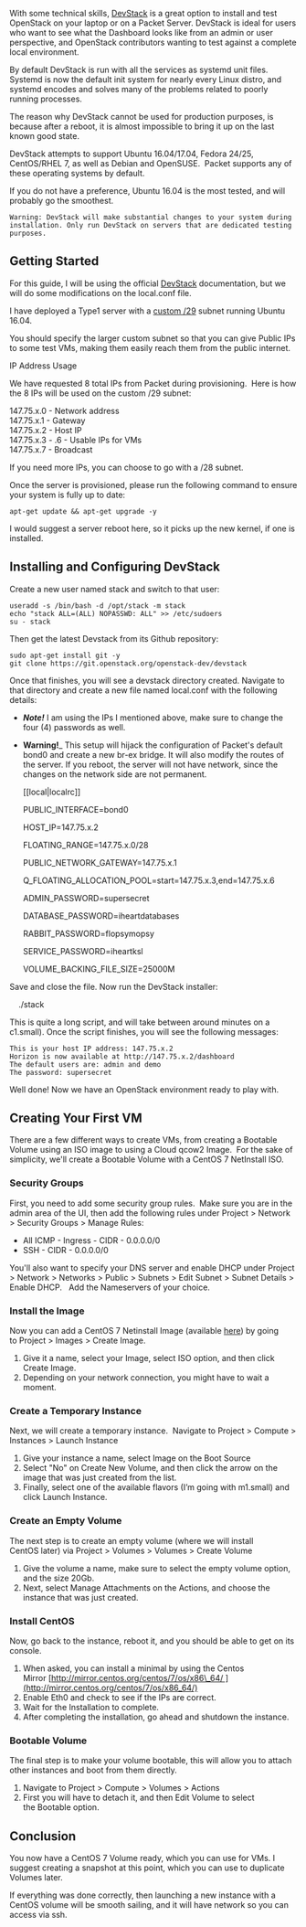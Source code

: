 <!-- 
<meta>
{
    "title":"OpenStack DevStack",
    "description":"Testing OpenStack using DevStack",
    "author":"Ronggur",
    "github":"ronggur",
    "email":"ronggur.mh@gmail.com",
    "date": "2019/06/06",
    "tag":["DevStack", "OpenStack"]
}
</meta> 
-->

With some technical skills, [DevStack](https://docs.openstack.org/devstack/latest/) is a great option to install and test OpenStack on your laptop or on a Packet Server. DevStack is ideal for users who want to see what the Dashboard looks like from an admin or user perspective, and OpenStack contributors wanting to test against a complete local environment.

By default DevStack is run with all the services as systemd unit files. Systemd is now the default init system for nearly every Linux distro, and systemd encodes and solves many of the problems related to poorly running processes.

The reason why DevStack cannot be used for production purposes, is because after a reboot, it is almost impossible to bring it up on the last known good state. 

DevStack attempts to support Ubuntu 16.04/17.04, Fedora 24/25, CentOS/RHEL 7, as well as Debian and OpenSUSE.  Packet supports any of these operating systems by default. 

If you do not have a preference, Ubuntu 16.04 is the most tested, and will probably go the smoothest.

`Warning: DevStack will make substantial changes to your system during installation. Only run DevStack on servers that are dedicated testing purposes. `

Getting Started
---------------

For this guide, I will be using the official [DevStack](https://docs.openstack.org/devstack/latest/guides/single-machine.html) documentation, but we will do some modifications on the local.conf file.

I have deployed a Type1 server with a [custom /29](https://support.packet.com/kb/articles/custom-subnet-size) subnet running Ubuntu 16.04.

You should specify the larger custom subnet so that you can give Public IPs to some test VMs, making them easily reach them from the public internet.

IP Address Usage

We have requested 8 total IPs from Packet during provisioning.  Here is how the 8 IPs will be used on the custom /29 subnet:

147.75.x.0 - Network address  
147.75.x.1 - Gateway  
147.75.x.2 - Host IP  
147.75.x.3 - .6 - Usable IPs for VMs  
147.75.x.7 - Broadcast

  
If you need more IPs, you can choose to go with a /28 subnet.

Once the server is provisioned, please run the following command to ensure your system is fully up to date:

    apt-get update && apt-get upgrade -y 

I would suggest a server reboot here, so it picks up the new kernel, if one is installed.

Installing and Configuring DevStack
-----------------------------------

Create a new user named stack and switch to that user:

    useradd -s /bin/bash -d /opt/stack -m stack
    echo "stack ALL=(ALL) NOPASSWD: ALL" >> /etc/sudoers
    su - stack

Then get the latest Devstack from its Github repository:

    sudo apt-get install git -y
    git clone https://git.openstack.org/openstack-dev/devstack 

Once that finishes, you will see a devstack directory created. Navigate to that directory and create a new file named local.conf with the following details: 

*   **_Note!_** I am using the IPs I mentioned above, make sure to change the four (4) passwords as well. 
*   **Warning!**_ This setup will hijack the configuration of Packet's default bond0 and create a new br-ex bridge. It will also modify the routes of the server. If you reboot, the server will not have network, since the changes on the network side are not permanent.

    [[local|localrc]]
    
    PUBLIC_INTERFACE=bond0
    
    HOST_IP=147.75.x.2
    
    FLOATING_RANGE=147.75.x.0/28
    
    PUBLIC_NETWORK_GATEWAY=147.75.x.1
    
    Q_FLOATING_ALLOCATION_POOL=start=147.75.x.3,end=147.75.x.6
    
    ADMIN_PASSWORD=supersecret
    
    DATABASE_PASSWORD=iheartdatabases
    
    RABBIT_PASSWORD=flopsymopsy
    
    SERVICE_PASSWORD=iheartksl
    
    VOLUME_BACKING_FILE_SIZE=25000M

Save and close the file. Now run the DevStack installer:

    ./stack

This is quite a long script, and will take between around minutes on a c1.small). Once the script finishes, you will see the following messages:

    This is your host IP address: 147.75.x.2
    Horizon is now available at http://147.75.x.2/dashboard
    The default users are: admin and demo
    The password: supersecret
    

Well done! Now we have an OpenStack environment ready to play with.

Creating Your First VM
----------------------

There are a few different ways to create VMs, from creating a Bootable Volume using an ISO image to using a Cloud qcow2 Image.  For the sake of simplicity, we'll create a Bootable Volume with a CentOS 7 NetInstall ISO. 

### Security Groups

First, you need to add some security group rules.  Make sure you are in the admin area of the UI, then add the following rules under Project > Network > Security Groups > Manage Rules:

*   All ICMP - Ingress - CIDR - 0.0.0.0/0
*   SSH - CIDR - 0.0.0.0/0

You'll also want to specify your DNS server and enable DHCP under Project > Network > Networks > Public > Subnets > Edit Subnet > Subnet Details > Enable DHCP.   Add the Nameservers of your choice.

### Install the Image

Now you can add a CentOS 7 Netinstall Image (available [here](http://isoredirect.centos.org/centos/7/isos/x86_64/)) by going to Project > Images > Create Image.

1.  Give it a name, select your Image, select ISO option, and then click Create Image.
2.  Depending on your network connection, you might have to wait a moment.

### Create a Temporary Instance

Next, we will create a temporary instance.  Navigate to Project > Compute > Instances > Launch Instance

1.  Give your instance a name, select Image on the Boot Source
2.  Select "No" on Create New Volume, and then click the arrow on the image that was just created from the list.
3.  Finally, select one of the available flavors (I’m going with m1.small) and click Launch Instance.

### Create an Empty Volume

The next step is to create an empty volume (where we will install CentOS later) via Project > Volumes > Volumes > Create Volume

1.  Give the volume a name, make sure to select the empty volume option, and the size 20Gb.
2.  Next, select Manage Attachments on the Actions, and choose the instance that was just created.

### Install CentOS

Now, go back to the instance, reboot it, and you should be able to get on its console.

1.  When asked, you can install a minimal by using the Centos Mirror [http://mirror.centos.org/centos/7/os/x86\_64/ ](http://mirror.centos.org/centos/7/os/x86_64/)
2.  Enable Eth0 and check to see if the IPs are correct.
3.  Wait for the Installation to complete.
4.  After completing the installation, go ahead and shutdown the instance.

### Bootable Volume

The final step is to make your volume bootable, this will allow you to attach other instances and boot from them directly.  

1.  Navigate to Project > Compute > Volumes > Actions
2.  First you will have to detach it, and then Edit Volume to select the Bootable option.

Conclusion
----------

You now have a CentOS 7 Volume ready, which you can use for VMs. I suggest creating a snapshot at this point, which you can use to duplicate Volumes later.  

If everything was done correctly, then launching a new instance with a CentOS volume will be smooth sailing, and it will have network so you can access via ssh.
